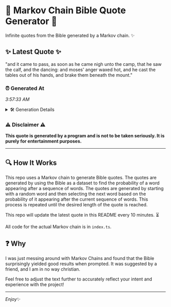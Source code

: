 # 📖 Markov Chain Bible Quote Generator 📖

Infinite quotes from the Bible generated by a Markov chain. ✨

## ✨ Latest Quote ✨
"and it came to pass, as soon as he came nigh unto the camp, that he saw the calf, and the dancing: and moses' anger waxed hot, and he cast the tables out of his hands, and brake them beneath the mount."

### ⏰ Generated At
*3:57:33 AM*

<details>
    <summary>🛠️ Generation Details</summary>
    <p>
        <strong>🌱 Seed:</strong> and<br>
        <strong>🔄 Iterations:</strong> 41<br>
        <strong>📜 Context History:</strong><br>[ and ]: it<br>[ and, it ]: came<br>[ and, it, came ]: to<br>[ and, it, came, to ]: pass,<br>[ and, it, came, to, pass, ]: as<br>[ and, it, came, to, pass,, as ]: soon<br>[ it, came, to, pass,, as, soon ]: as<br>[ came, to, pass,, as, soon, as ]: he<br>[ to, pass,, as, soon, as, he ]: came<br>[ pass,, as, soon, as, he, came ]: nigh<br>[ as, soon, as, he, came, nigh ]: unto<br>[ soon, as, he, came, nigh, unto ]: the<br>[ as, he, came, nigh, unto, the ]: camp,<br>[ he, came, nigh, unto, the, camp, ]: that<br>[ came, nigh, unto, the, camp,, that ]: he<br>[ nigh, unto, the, camp,, that, he ]: saw<br>[ unto, the, camp,, that, he, saw ]: the<br>[ the, camp,, that, he, saw, the ]: calf,<br>[ camp,, that, he, saw, the, calf, ]: and<br>[ that, he, saw, the, calf,, and ]: the<br>[ he, saw, the, calf,, and, the ]: dancing:<br>[ saw, the, calf,, and, the, dancing: ]: and<br>[ the, calf,, and, the, dancing:, and ]: moses'<br>[ calf,, and, the, dancing:, and, moses' ]: anger<br>[ and, the, dancing:, and, moses', anger ]: waxed<br>[ the, dancing:, and, moses', anger, waxed ]: hot,<br>[ dancing:, and, moses', anger, waxed, hot, ]: and<br>[ and, moses', anger, waxed, hot,, and ]: he<br>[ moses', anger, waxed, hot,, and, he ]: cast<br>[ anger, waxed, hot,, and, he, cast ]: the<br>[ waxed, hot,, and, he, cast, the ]: tables<br>[ hot,, and, he, cast, the, tables ]: out<br>[ and, he, cast, the, tables, out ]: of<br>[ he, cast, the, tables, out, of ]: his<br>[ cast, the, tables, out, of, his ]: hands,<br>[ the, tables, out, of, his, hands, ]: and<br>[ tables, out, of, his, hands,, and ]: brake<br>[ out, of, his, hands,, and, brake ]: them<br>[ of, his, hands,, and, brake, them ]: beneath<br>[ his, hands,, and, brake, them, beneath ]: the<br>[ hands,, and, brake, them, beneath, the ]: mount.<br>
    </p>
</details>

### ⚠️ Disclaimer ⚠️
**This quote is generated by a program and is not to be taken seriously. It is purely for entertainment purposes.**

---

## 🔍 How It Works

This repo uses a Markov chain to generate Bible quotes. The quotes are generated by using the Bible as a dataset to find the probability of a word appearing after a sequence of words. The quotes are generated by starting with a random word and then selecting the next word based on the probability of it appearing after the current sequence of words. This process is repeated until the desired length of the quote is reached.

This repo will update the latest quote in this README every 10 minutes. ⏳

All code for the actual Markov chain is in `index.ts`.

## ❓ Why

I was just messing around with Markov Chains and found that the Bible surprisingly yielded good results when prompted. 
It was suggested by a friend, and I am in no way christian.

Feel free to adjust the text further to accurately reflect your intent and experience with the project!

---

*Enjoy*✨
